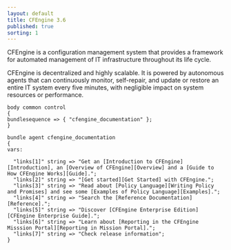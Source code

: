 ```yaml
---
layout: default
title: CFEngine 3.6
published: true
sorting: 1
---
```


CFEngine is a configuration management system that provides a framework for automated management of IT infrastructure throughout its life cycle.

CFEngine is decentralized and highly scalable. It is powered by autonomous agents that can continuously monitor, self-repair, and update or restore an entire IT system every five minutes, with negligible impact on system resources or performance.

```
body common control
{
bundlesequence => { "cfengine_documentation" };
}

bundle agent cfengine_documentation
{
vars:

  "links[1]" string => "Get an [Introduction to CFEngine][Introduction], an [Overview of CFEngine][Overview] and a [Guide to How CFEngine Works][Guide]."; 
  "links[2]" string => "[Get started][Get Started] with CFEngine."; 
  "links[3]" string => "Read about [Policy Language][Writing Policy and Promises] and see some [Examples of Policy Language][Examples]."; 
  "links[4]" string => "Search the [Reference Documentation][Reference]."; 
  "links[5]" string => "Discover [CFEngine Enterprise Edition][CFEngine Enterprise Guide]."; 
  "links[6]" string => "Learn about [Reporting in the CFEngine Misssion Portal][Reporting in Mission Portal]."; 
  "links[7]" string => "Check release information"; 
}
```
















